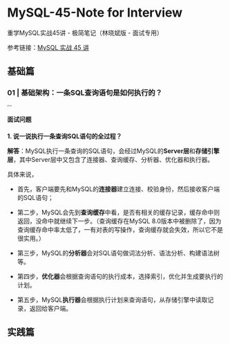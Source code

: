 # MySQL-45-Note for Interview
重学MySQL实战45讲 - 极简笔记（林晓斌版 - 面试专用）

参考链接：[MySQL 实战 45 讲](https://time.geekbang.org/column/intro/100020801)

## 基础篇

### 01 | 基础架构：一条SQL查询语句是如何执行的？

<img src="https://static001.geekbang.org/resource/image/0d/d9/0d2070e8f84c4801adbfa03bda1f98d9.png?wh=1920*1440" alt="img" style="zoom: 25%;" />



#### 面试问题

**1. 说一说执行一条查询SQL语句的全过程？**

**解答**：MySQL执行一条查询的SQL语句，会经过MySQL的**Server层**和**存储引擎层**，其中Server层中又包含了连接器、查询缓存、分析器、优化器和执行器。

具体来说，

- 首先，客户端要先和MySQL的**连接器**建立连接、校验身份，然后接收客户端的SQL语句；
- 第二步，MySQL会先到**查询缓存**中看，是否有相关的缓存记录，缓存命中则返回，没命中就继续下一步。（查询缓存在MySQL 8.0版本中被删除了，因为查询缓存命中率太低了，一有对表的写操作，查询缓存就会失效，所以它不是很实用。）

- 第三步，MySQL的**分析器**会对SQL语句做词法分析、语法分析、构建语法树等。

- 第四步，**优化器**会根据查询语句的执行成本，选择索引，优化并生成要执行的计划。

- 第五步，MySQL**执行器**会根据执行计划来查询语句，从存储引擎中读取记录，返回给客户端。

  

## 实践篇

